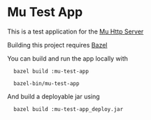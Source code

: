 Mu Test App
===========

This is a test application for the [Mu Http Server](https://github.com/mattjs/mu)

Building this project requires [Bazel](http://bazel.io/)

You can build and run the app locally with

```
  bazel build :mu-test-app

  bazel-bin/mu-test-app
```

And build a deployable jar using

```
  bazel build :mu-test-app_deploy.jar
```
